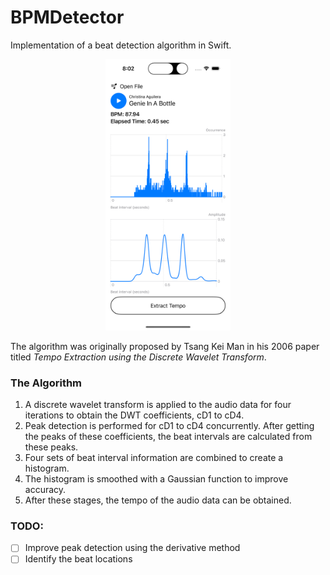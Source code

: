 # BPMDetector
Implementation of a beat detection algorithm in Swift.

<p align="center">
  <img src="images/screenshot.png" width="200">
</p>

The algorithm was originally proposed by Tsang Kei Man in his 2006 paper titled _Tempo Extraction using the Discrete Wavelet Transform_.

### The Algorithm
1. A discrete wavelet transform is applied to the audio data for four iterations to obtain the DWT coefficients, cD1 to cD4.
2. Peak detection is performed for cD1 to cD4 concurrently. After getting the peaks of these coefficients, the beat intervals are calculated from these peaks.
3. Four sets of beat interval information are combined to create a histogram.
4. The histogram is smoothed with a Gaussian function to improve accuracy. 
5. After these stages, the tempo of the audio data can be obtained.

### TODO:
- [ ] Improve peak detection using the derivative method
- [ ] Identify the beat locations
